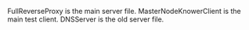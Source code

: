 FullReverseProxy is the main server file.
MasterNodeKnowerClient is the main test client.
DNSServer is the old server file.
